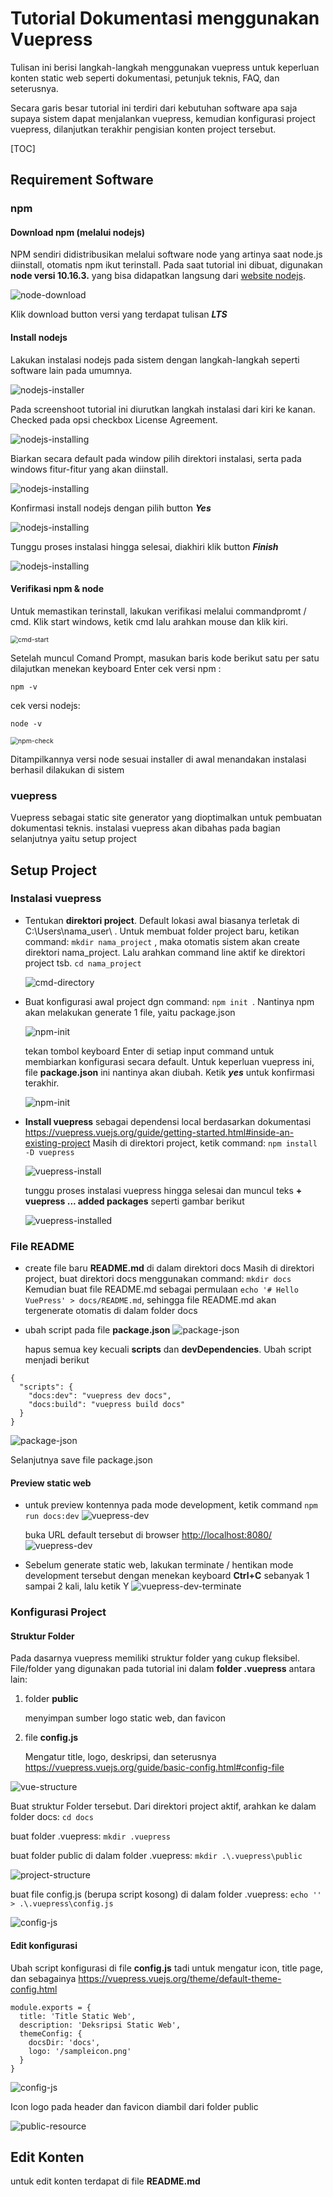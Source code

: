 ﻿# Tutorial Dokumentasi menggunakan Vuepress 
Tulisan ini berisi langkah-langkah menggunakan vuepress untuk keperluan konten static web seperti dokumentasi, petunjuk teknis, FAQ, dan seterusnya. 

Secara garis besar tutorial ini terdiri dari kebutuhan software apa saja supaya sistem dapat menjalankan vuepress, kemudian konfigurasi project vuepress, dilanjutkan terakhir pengisian konten project tersebut.



[TOC]



## Requirement Software
### npm 

#### Download npm (melalui nodejs)

NPM sendiri didistribusikan melalui software node yang artinya saat node.js diinstall, otomatis npm ikut terinstall. Pada saat tutorial ini dibuat, digunakan **node versi 10.16.3.** yang bisa didapatkan langsung dari [website nodejs](https://nodejs.org/en/).

![node-download](./img/node-download.png)

Klik download button versi yang terdapat tulisan ***LTS***



#### Install nodejs

Lakukan instalasi nodejs pada sistem dengan langkah-langkah seperti software lain pada umumnya. 

![nodejs-installer](./img/nodejs-installer.png)

Pada screenshoot tutorial ini diurutkan langkah instalasi dari kiri ke kanan. Checked pada opsi checkbox License Agreement.

![nodejs-installing](./img/nodejs-installing-1.png)

Biarkan secara default pada window pilih direktori instalasi, serta pada windows fitur-fitur yang akan diinstall.

![nodejs-installing](./img/nodejs-installing-2.png)

Konfirmasi install nodejs dengan pilih button ***Yes***

![nodejs-installing](./img/nodejs-installing-3.png)

Tunggu proses instalasi hingga selesai, diakhiri klik button ***Finish***

![nodejs-installing](./img/nodejs-installing-4.png)



#### Verifikasi npm & node
Untuk memastikan terinstall, lakukan verifikasi melalui commandpromt / cmd. Klik start windows, ketik cmd lalu arahkan mouse dan klik kiri. 

<img src="./img/cmd-start.png" alt="cmd-start" style="zoom:75%;" />

Setelah muncul Comand Prompt, masukan baris kode berikut satu per satu dilajutkan menekan keyboard Enter
cek versi npm : 

`npm -v`

cek versi nodejs: 

`node -v` 

<img src="./img/cmd-npm-version.png" alt="npm-check" style="zoom:75%;" />

Ditampilkannya versi node sesuai installer di awal menandakan instalasi berhasil dilakukan di sistem

### vuepress 

Vuepress sebagai static site generator yang dioptimalkan untuk pembuatan dokumentasi teknis. instalasi vuepress akan dibahas pada bagian selanjutnya yaitu setup project



## Setup Project

### Instalasi vuepress

- Tentukan **direktori project**. Default lokasi awal biasanya terletak di C:\Users\nama_user\ . 
  Untuk membuat folder project baru, ketikan command: `mkdir nama_project` , maka otomatis sistem akan create direktori nama_project. 
  Lalu arahkan command line aktif ke direktori project tsb. `cd nama_project`  

  ![cmd-directory](./img/cmd-directory.png)

  

- Buat konfigurasi awal project dgn command: `npm init `. Nantinya npm akan melakukan generate 1 file, yaitu package.json 

  ![npm-init](./img/npm-init-1.png)

  tekan tombol keyboard Enter di setiap input command untuk membiarkan konfigurasi secara default. Untuk keperluan vuepress ini, file **package.json** ini nantinya akan diubah. Ketik ***yes*** untuk konfirmasi terakhir.

  ![npm-init](./img/npm-init-2.png)

- **Install vuepress** sebagai dependensi local  berdasarkan dokumentasi <https://vuepress.vuejs.org/guide/getting-started.html#inside-an-existing-project> 
  Masih di direktori project, ketik command: `npm install -D vuepress` 

  ![vuepress-install](./img/vuepress-install.png)

  tunggu proses instalasi vuepress hingga selesai dan muncul teks **+ vuepress ... added packages** seperti gambar berikut

  ![vuepress-installed](./img/vuepress-installed.png)



### File README

- create file baru **README.md** di dalam direktori docs
  Masih di direktori project, buat direktori docs  menggunakan command: `mkdir docs`
  Kemudian buat file README.md sebagai permulaan `echo '# Hello VuePress' > docs/README.md`, sehingga file README.md akan tergenerate otomatis di dalam folder docs

- ubah script pada file **package.json**
  ![package-json](./img/package-json-default.png)

  hapus semua key kecuali **scripts** dan **devDependencies**. Ubah script menjadi berikut
```
{
  "scripts": {
    "docs:dev": "vuepress dev docs",
    "docs:build": "vuepress build docs"
  }
}
```

![package-json](./img/package-json-edit.png)

Selanjutnya save file package.json 

#### Preview static web

- untuk preview kontennya pada mode development, ketik command `npm run docs:dev` 
  ![vuepress-dev](./img/vuepress-dev.png)

  buka URL default tersebut di browser <http://localhost:8080/> 
  ![vuepress-dev](./img/vuepress-dev-2.png)

- Sebelum generate static web, lakukan terminate / hentikan mode development tersebut dengan menekan keyboard **Ctrl+C** sebanyak 1 sampai 2 kali, lalu ketik Y
  ![vuepress-dev-terminate](./img/vuepress-dev-terminate.png)



### Konfigurasi Project

#### Struktur Folder 

Pada dasarnya vuepress memiliki struktur folder yang cukup fleksibel. File/folder yang digunakan pada tutorial ini dalam **folder .vuepress** antara lain:

1. folder **public**

   menyimpan sumber logo static web, dan favicon 

2. file **config.js**

   Mengatur title, logo, deskripsi, dan seterusnya <https://vuepress.vuejs.org/guide/basic-config.html#config-file> 

![vue-structure](./img/vue-structure.png)

Buat struktur Folder tersebut. Dari direktori project aktif, arahkan ke dalam folder docs: 
`cd docs`

buat folder .vuepress: 
`mkdir .vuepress`

buat folder public di dalam folder .vuepress:
`mkdir .\.vuepress\public`

![project-structure](./img/project-structure.png)

buat file config.js (berupa script kosong) di dalam folder .vuepress:
`echo '' > .\.vuepress\config.js`

![config-js](./img/config-js.png)



#### Edit konfigurasi 

Ubah script konfigurasi di file **config.js** tadi untuk mengatur icon, title page, dan sebagainya <https://vuepress.vuejs.org/theme/default-theme-config.html> 

```
module.exports = {
  title: 'Title Static Web',
  description: 'Deksripsi Static Web',
  themeConfig: {
    docsDir: 'docs',
    logo: '/sampleicon.png'
  }
}
```

![config-js](./img/config-js-edit.png)

Icon logo pada header dan favicon diambil dari folder public

![public-resource](./img/public-resource.png)

## Edit Konten

untuk edit konten terdapat di file **README.md** 








